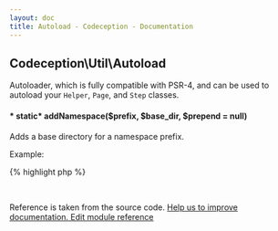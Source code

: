 ```yaml
---
layout: doc
title: Autoload - Codeception - Documentation
---
```



## Codeception\Util\Autoload



Autoloader, which is fully compatible with PSR-4,
and can be used to autoload your `Helper`, `Page`, and `Step` classes.


#### * static* addNamespace($prefix, $base_dir, $prepend = null) 

Adds a base directory for a namespace prefix.

Example:

{% highlight php %}

<?php
// app\Codeception\UserHelper will be loaded from '/path/to/helpers/UserHelper.php'
Autoload::addNamespace('app\Codeception', '/path/to/helpers');

// LoginPage will be loaded from '/path/to/pageobjects/LoginPage.php'
Autoload::addNamespace('', '/path/to/pageobjects');

Autoload::addNamespace('app\Codeception', '/path/to/controllers');


{% endhighlight %}

 * `param string` $prefix The namespace prefix.
 * `param string` $base_dir A base directory for class files in the namespace.
 * `param bool` $prepend If true, prepend the base directory to the stack instead of appending it;
                     this causes it to be searched first rather than last.
 * `return`  void

[See source](https://github.com/Codeception/Codeception/blob/2.2/src/Codeception/Util/Autoload.php#L45)

#### * static* load($class) 

[See source](https://github.com/Codeception/Codeception/blob/2.2/src/Codeception/Util/Autoload.php#L88)

#### * static* register($namespace, $suffix, $path) 

 * `deprecated`  Use self::addNamespace() instead.

[See source](https://github.com/Codeception/Codeception/blob/2.2/src/Codeception/Util/Autoload.php#L75)

#### * static* registerSuffix($suffix, $path) 

 * `deprecated`  Use self::addNamespace() instead.

[See source](https://github.com/Codeception/Codeception/blob/2.2/src/Codeception/Util/Autoload.php#L83)

<p>&nbsp;</p><div class="alert alert-warning">Reference is taken from the source code. <a href="https://github.com/Codeception/Codeception/blob/2.2/src/Codeception/Util/Autoload.php">Help us to improve documentation. Edit module reference</a></div>
